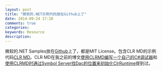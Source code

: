 ```yaml
---
layout: post
title: "微软的.NET示例代码放在Github上了"
date: 2014-09-24 17:28
comments: true
categories: 
keywords: Resource
description: 
---
```


微软的.NET Samples放在[Github](https://github.com/Microsoft/dotnetsamples)上了，都是MIT License。包含CLR MD的示例代码[CLR MD](https://github.com/Microsoft/dotnetsamples/tree/master/Microsoft.Diagnostics.Runtime/CLRMD)。CLR MD在我之前的博文[使用CLRMD编写一个自己的C#调试器](http://fresky.github.io/blog/2014/02/17/use-clrmd-to-create-your-own-csharp-debugger/)和[使用CLRMD时通过Symbol Server找Dac的位置来初始化ClrRuntime](http://fresky.github.io/blog/2014/02/18/clrmd-find-dac-location-from-symbol-server/)提到过。